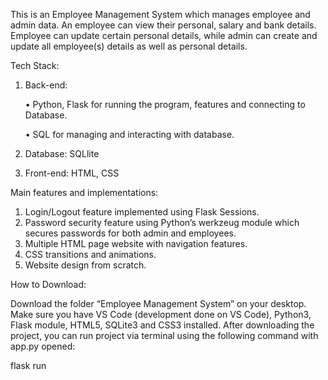 This is an Employee Management System which manages employee and admin data. An employee can view their personal, salary and bank details. 
Employee can update certain personal details, while admin can create and update all employee(s) details as well as personal details.

Tech Stack:
1.	Back-end:
   
    •	Python, Flask for running the program, features and connecting to Database.

    •	SQL for managing and interacting with database.
3.	Database: SQLlite
4.	Front-end: HTML, CSS

Main features and implementations:
1.	Login/Logout feature implemented using Flask Sessions.
2.	Password security feature using Python’s werkzeug module which secures passwords for both admin and employees.
3.	Multiple HTML page website with navigation features.
4.	CSS transitions and animations.
5.	Website design from scratch.

How to Download:

Download the folder “Employee Management System” on your desktop. Make sure you have VS Code (development done on VS Code), 
Python3, Flask module, HTML5, SQLite3 and CSS3 installed. After downloading the project, you can run project via terminal using the following command with app.py opened: 

flask run
